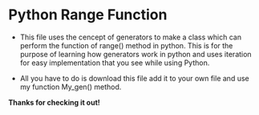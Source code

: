 <h1> Python Range Function </h1>
<ul>
  <li>
    <p> This file uses the cencept of generators to make a class which can perform the function of range() method in python. This is for the purpose of learning how generators         work in python and uses iteration for easy implementation that you see while using Python. </p>
  </li>
  <li>
    <p> All you have to do is download this file add it to your own file and use my function My_gen() method. </p>
  </li>
</ul>
<p><strong>Thanks for checking it out!</strong></p>
